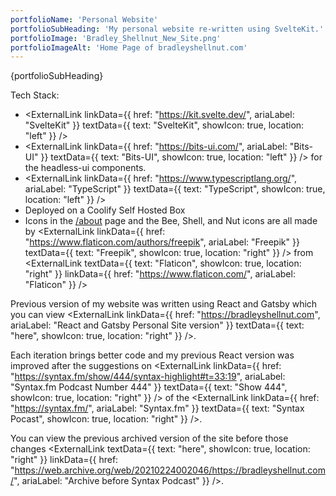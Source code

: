 ```yaml
---
portfolioName: 'Personal Website'
portfolioSubHeading: 'My personal website re-written using SvelteKit.'
portfolioImage: 'Bradley_Shellnut_New_Site.png'
portfolioImageAlt: 'Home Page of bradleyshellnut.com'
---
```


<script>
    import ExternalLink from "$lib/components/ExternalLink.svelte";
</script>

{portfolioSubHeading}

Tech Stack:

- <ExternalLink linkData={{ href: "https://kit.svelte.dev/", ariaLabel: "SvelteKit" }} textData={{ text: "SvelteKit", showIcon: true, location: "left" }} />
- <ExternalLink linkData={{ href: "https://bits-ui.com/", ariaLabel: "Bits-UI" }} textData={{ text: "Bits-UI", showIcon: true, location: "left" }} /> for the headless-ui components.
- <ExternalLink linkData={{ href: "https://www.typescriptlang.org/", ariaLabel: "TypeScript" }} textData={{ text: "TypeScript", showIcon: true, location: "left" }} />
- Deployed on a Coolify Self Hosted Box
- Icons in the <a href="/about">/about</a> page and the Bee, Shell, and Nut icons are all made by <ExternalLink linkData={{ href: "https://www.flaticon.com/authors/freepik", ariaLabel: "Freepik" }} textData={{ text: "Freepik", showIcon: true, location: "right" }} /> from <ExternalLink textData={{ text: "Flaticon", showIcon: true, location: "right" }} linkData={{ href: "https://www.flaticon.com/", ariaLabel: "Flaticon" }} />

Previous version of my website was written using React and Gatsby which you can view <ExternalLink linkData={{ href: "https://bradleyshellnut.com", ariaLabel: "React and Gatsby Personal Site version" }} textData={{ text: "here", showIcon: true, location: "right" }} />.

Each iteration brings better code and my previous React version was improved after the suggestions on <ExternalLink linkData={{ href: "https://syntax.fm/show/444/syntax-highlight#t=33:19", ariaLabel: "Syntax.fm Podcast Number 444" }} textData={{ text: "Show 444", showIcon: true, location: "right" }} /> of the <ExternalLink linkData={{ href: "https://syntax.fm/", ariaLabel: "Syntax.fm" }} textData={{ text: "Syntax Pocast", showIcon: true, location: "right" }} />.

You can view the previous archived version of the site before those changes <ExternalLink textData={{ text: "here", showIcon: true, location: "right" }} linkData={{ href: "https://web.archive.org/web/20210224002046/https://bradleyshellnut.com/", ariaLabel: "Archive before Syntax Podcast" }} />.